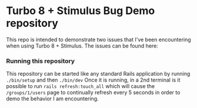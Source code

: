 # Turbo 8 + Stimulus Bug Demo repository

This repo is intended to demonstrate two issues that I've been encountering when using Turbo 8 + Stimulus. The issues can be found here:



### Running this repository

This repository can be started like any standard Rails application by running `./bin/setup` and then `./bin/dev` Once it is running, in a 2nd terminal is it possible to run `rails refresh:touch_all` which will cause the `/groups/1/users` page to continually refresh every 5 seconds in order to demo the behavior I am encountering.
